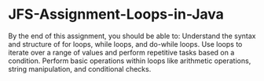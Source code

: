 # JFS-Assignment-Loops-in-Java
By the end of this assignment, you should be able to:  Understand the syntax and structure of for loops, while loops, and do-while loops. Use loops to iterate over a range of values and perform repetitive tasks based on a condition. Perform basic operations within loops like arithmetic operations, string manipulation, and conditional checks.
